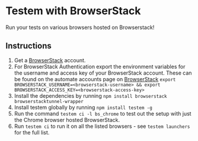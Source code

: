 Testem with BrowserStack
========================

Run your tests on various browsers hosted on Browserstack!

Instructions
------------

1. Get a [BrowserStack](browserstack.com) account.
2. For BrowserStack Authentication export the environment variables for the username and access key of your BrowserStack account. These can be found on the automate accounts page on [BrowserStack](https://www.browserstack.com/accounts/automate) `export BROWSERSTACK_USERNAME=<browserstack-username> && export BROWSERSTACK_ACCESS_KEY=<browserstack-access-key>`
3. Install the dependencies by running `npm install browserstack browserstacktunnel-wrapper`
4. Install testem globally by running `npm install testem -g`
5. Run the command `testem ci -l bs_chrome` to test out the setup with just the Chrome browser hosted BrowserStack.
6. Run `testem ci` to run it on all the listed browsers - see `testem launchers` for the full list.
